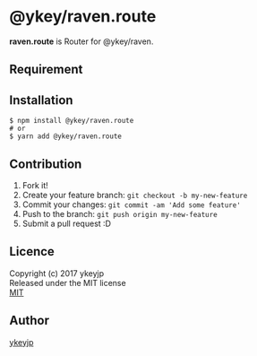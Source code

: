 # @ykey/raven.route

**raven.route** is Router for @ykey/raven.

## Requirement

## Installation

```
$ npm install @ykey/raven.route
# or
$ yarn add @ykey/raven.route
```

## Contribution

1. Fork it!
2. Create your feature branch: `git checkout -b my-new-feature`
3. Commit your changes: `git commit -am 'Add some feature'`
4. Push to the branch: `git push origin my-new-feature`
5. Submit a pull request :D

## Licence

Copyright (c) 2017 ykeyjp  
Released under the MIT license  
[MIT](http://opensource.org/licenses/mit-license.php)

## Author
[ykeyjp](https://github.com/ykeyjp)
